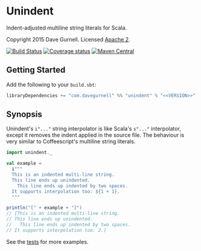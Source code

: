 # Unindent

Indent-adjusted multiline string literals for Scala.

Copyright 2015 Dave Gurnell. Licensed [Apache 2][license].

[![Build Status](https://travis-ci.org/davegurnell/unindent.svg?branch=develop)](https://travis-ci.org/davegurnell/unindent)
[![Coverage status](https://img.shields.io/codecov/c/github/davegurnell/unindent/develop.svg)](https://codecov.io/github/davegurnell/unindent)
[![Maven Central](https://maven-badges.herokuapp.com/maven-central/com.davegurnell/unindent_2.11/badge.svg)](https://maven-badges.herokuapp.com/maven-central/com.davegurnell/unindent_2.11)

## Getting Started

Add the following to your `build.sbt`:

~~~ scala
libraryDependencies += "com.davegurnell" %% "unindent" % "<<VERSION>>"
~~~

## Synopsis

Unindent's `i"..."` string interpolator is like Scala's `s"..."` interpolator, except it removes the indent applied in the source file. The behaviour is very similar to Coffeescript's multiline string literals.

~~~ scala
import unindent._

val example =
  i"""
  This is an indented multi-line string.
  This line ends up unindented.
    This line ends up indented by two spaces.
  It supports interpolation too: ${1 + 1}.
  """

println("[" + example + "]")
// [This is an indented multi-line string.
// This line ends up unindented.
//   This line ends up indented by two spaces.
// It supports interpolation too: 2.]
~~~

See the [tests] for more examples.

[license]: http://www.apache.org/licenses/LICENSE-2.0
[tests]: https://github.com/davegurnell/unindent/blob/master/src/test/scala/unindent/UnindentSpec.scala
